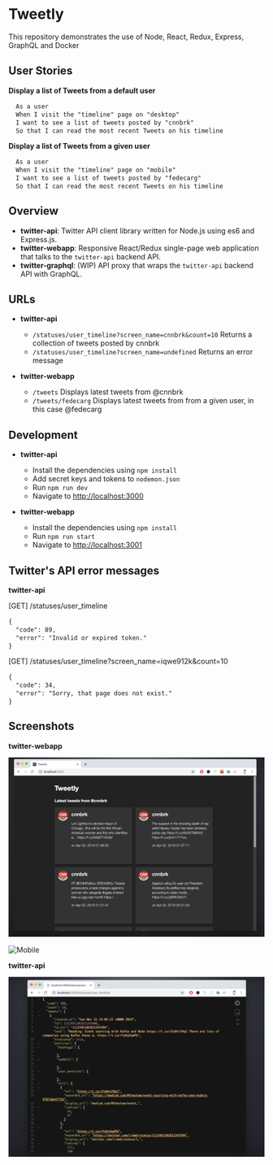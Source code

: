 # Tweetly

This repository demonstrates the use of Node, React, Redux, Express, GraphQL and Docker

## User Stories

**Display a list of Tweets from a default user**
```
  As a user
  When I visit the "timeline" page on "desktop"
  I want to see a list of tweets posted by "cnnbrk"
  So that I can read the most recent Tweets on his timeline
```
**Display a list of Tweets from a given user**
```
  As a user
  When I visit the "timeline" page on "mobile"
  I want to see a list of tweets posted by "fedecarg"
  So that I can read the most recent Tweets on his timeline
```

## Overview

* **twitter-api**: Twitter API client library written for Node.js using es6 and Express.js.
* **twitter-webapp**: Responsive React/Redux single-page web application that talks to the `twitter-api` backend API.
* **twitter-graphql**: (WIP) API proxy that wraps the `twitter-api` backend API with GraphQL.

## URLs

* **twitter-api**
  - `/statuses/user_timeline?screen_name=cnnbrk&count=10` Returns a collection of tweets posted by cnnbrk
  - `/statuses/user_timeline?screen_name=undefined` Returns an error message

* **twitter-webapp**
  - `/tweets` Displays latest tweets from @cnnbrk
  - `/tweets/fedecarg` Displays latest tweets from from a given user, in this case @fedecarg

## Development

* **twitter-api**
  - Install the dependencies using `npm install`
  - Add secret keys and tokens to `nodemon.json`
  - Run `npm run dev`
  - Navigate to [http://localhost:3000](http://localhost:3000)

* **twitter-webapp**
  - Install the dependencies using `npm install`
  - Run `npm run start`
  - Navigate to [http://localhost:3001](http://localhost:3001)

## Twitter's API error messages

**twitter-api**

[GET] /statuses/user_timeline
```
{
  "code": 89,
  "error": "Invalid or expired token."
}
```
[GET] /statuses/user_timeline?screen_name=iqwe912k&count=10
```
{
  "code": 34,
  "error": "Sorry, that page does not exist."
}
```

## Screenshots

**twitter-webapp**

![Desktop](https://raw.githubusercontent.com/fedecarg/tweetly/master/screenshot01.png)

![Mobile](https://raw.githubusercontent.com/fedecarg/tweetly/master/screenshot02.png)

**twitter-api**

![Backend API](https://raw.githubusercontent.com/fedecarg/tweetly/master/screenshot03.png)
